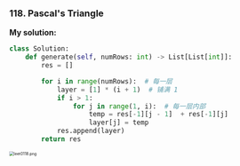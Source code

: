 ### 118. Pascal's Triangle

**My solution:**

```python
class Solution:
    def generate(self, numRows: int) -> List[List[int]]:
        res = []

        for i in range(numRows):  # 每一层
            layer = [1] * (i + 1)  # 铺满 1
            if i > 1:
                for j in range(1, i):  # 每一层内部
                    temp = res[-1][j - 1]  + res[-1][j]
                    layer[j] = temp
            res.append(layer)
        return res
```

<img src="https://pic.leetcode-cn.com/1616205857-ArsrMb-leet0118.png" alt="leet0118.png" style="zoom:50%;" />